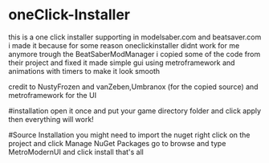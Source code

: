 # oneClick-Installer
this is a one click installer supporting in modelsaber.com and beatsaver.com
i made it because for some reason oneclickinstaller didnt work for me anymore trough the BeatSaberModManager
i copied some of the code from their project and fixed it made simple gui using metroframework and animations with timers
to make it look smooth

credit to NustyFrozen and vanZeben,Umbranox (for the copied source) and metroframework for the UI


#installation
open it once and put your game directory folder and click apply then everything will work!


#Source Installation
you might need to import the nuget right click on the project and click Manage NuGet Packages
go to browse and type MetroModernUI and click install that's all
